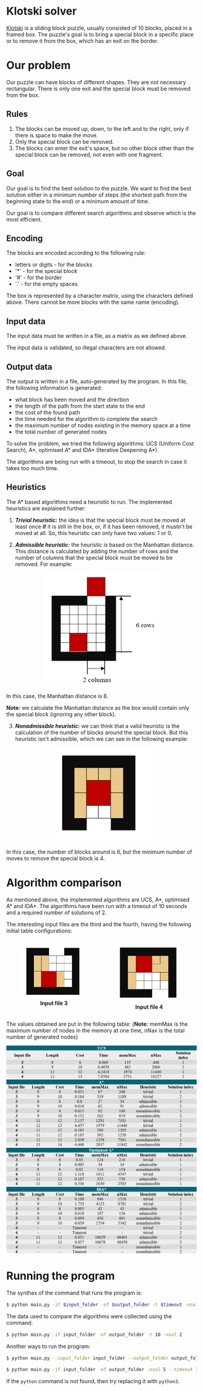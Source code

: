 # Klotski solver

[Klotski](https://en.wikipedia.org/wiki/Klotski) is a sliding block puzzle, usually consisted of 10 blocks, placed in a framed box. The puzzle's goal is to bring a special block in a specific place or to remove it from the box, which has an exit on the border.

# Our problem

Our puzzle can have blocks of different shapes. They are not necessary rectangular. There is only one exit and the special block must be removed from the box.


## Rules

1. The blocks can be moved up, down, to the left and to the right, only if there is space to make the move.
2. Only the special block can be removed.
3. The blocks can enter the exit's space, but no other block other than the special block can be removed, not even with one fragment.


## Goal

Our goal is to find the best solution to the puzzle. We want to find the best solution either in a minimum number of steps (the shortest path from the beginning state to the end) or a minimum amount of time.

Our goal is to compare different search algorithms and observe which is the most efficient. 

## Encoding

The blocks are encoded according to the following rule:

- letters or digits - for the blocks
- '*' - for the special block
- '#' - for the border
- '.' - for the empty spaces

The box is represented by a character matrix, using the characters defined above. There cannot be more blocks with the same name (encoding).


## Input data

The input data must be written in a file, as a matrix as we defined above. 

The input data is validated, so illegal characters are not allowed.


## Output data

The output is written in a file, auto-generated by the program. In this file, the following information is generated:

- what block has been moved and the direction
- the length of the path from the start state to the end
- the cost of the found path
- the time needed for the algorithm to complete the search
- the maximum number of nodes existing in the memory space at a time
- the total number of generated nodes

To solve the problem, we tried the following algorithms: UCS (Uniform Cost Search), A*, optimised A* and IDA* (Iterative Deepening A*).

The algorithms are being run with a timeout, to stop the search in case it takes too much time.

## Heuristics

The A* based algorithms need a heuristic to run. The implemented heuristics are explained further:

1. ***Trivial heuristic:*** the idea is that the special block must be moved at least once **if** it is still in the box, or, if it has been removed, it mustn't be moved at all. So, this heuristic can only have two values: 1 or 0. 

2. ***Admissible heuristic:*** the heuristic is based on the Manhattan distance. This distance is calculated by adding the number of rows and the number of columns that the special block must be moved to be removed. For example:

<p align="center">
  <img height="300" src="images/manhattan_example.png">
</p>

In this case, the Manhattan distance is 8.

**Note:** we calculate the Manhattan distance as the box would contain only the special block (ignoring any other block).

3. ***Nonadmissible heuristic:*** we can think that a valid heuristic is the calculation of the number of blocks around the special block. But this heuristic isn't admissible, which we can see in the following example:

<p align="center">
  <img height="250" src="images/nonadmissible_example.png">
</p>

In this case, the number of blocks around is 6, but the minimum number of moves to remove the special block is 4.


# Algorithm comparison

As mentioned above, the implemented algorithms are UCS, A*, optimised A* and IDA*. The algorithms have been run with a timeout of 10 seconds and a required number of solutions of 2.

The interesting input files are the third and the fourth, having the following initial table configurations:

<p align="center">
  <div style="display: flex; justify-content: space-evenly">
    <figure style="text-align:center; display:inline-block; width:38%">
        <img src="images/file_3_input.png" alt="file input 3"/>
        <figcaption center="center"><b>Input file 3</b></figcaption>
    </figure>
    <figure style="text-align:center; display:inline-block; width:38%">
        <img src="images/file_4_input.png" alt="file input 4"/>
        <figcaption center="center"><b>Input file 4</b></figcaption>
    </figure>
  </div>
</p>


The values obtained are put in the following table:
(**Note:** memMax is the maximum number of nodes in the memory at one time, nNax is the total number of generated nodes)

<p align="center">
  <img src="images/ucs_table.png">
  <img src="images/a_star_table.png">
  <img src="images/optimised_a_star_table.png">
  <img src="images/ida_star_table.png">
</p>


# Running the program

The synthax of the command that runs the program is:

```bash
$ python main.py -if $input_folder -of $output_folder -t $timeout -nsol $no_of_solutions
```

The data used to compare the algorithms were collected using the command:

```bash
$ python main.py -if input_folder -of output_folder -t 10 -nsol 2
```

Another ways to run the program:

```bash
$ python main.py --input_folder input_folder --output_folder output_folder --timeout 15 -nsol 5
```
```bash
$ python main.py -if input_folder -of output_folder -nsol 5 --timeout 15 
```

If the ```python``` command is not found, then try replacing it with ```python3```.
